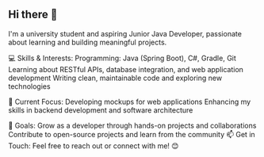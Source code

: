 ## Hi there 👋
I'm a university student and aspiring Junior Java Developer, passionate about learning and building meaningful projects.

💻 Skills & Interests:
Programming: Java (Spring Boot), C#, Gradle, Git
Learning about RESTful APIs, database integration, and web application development
Writing clean, maintainable code and exploring new technologies

🚀 Current Focus:
Developing mockups for web applications
Enhancing my skills in backend development and software architecture

🌱 Goals:
Grow as a developer through hands-on projects and collaborations
Contribute to open-source projects and learn from the community
📫 Get in Touch:
Feel free to reach out or connect with me! 😊

<!--
**LiudmilaKorchikova/LiudmilaKorchikova** is a ✨ _special_ ✨ repository because its `README.md` (this file) appears on your GitHub profile.

Here are some ideas to get you started:

- 🔭 I’m currently working on ...
- 🌱 I’m currently learning ...
- 👯 I’m looking to collaborate on ...
- 🤔 I’m looking for help with ...
- 💬 Ask me about ...
- 📫 How to reach me: ...
- 😄 Pronouns: ...
- ⚡ Fun fact: ...
-->
